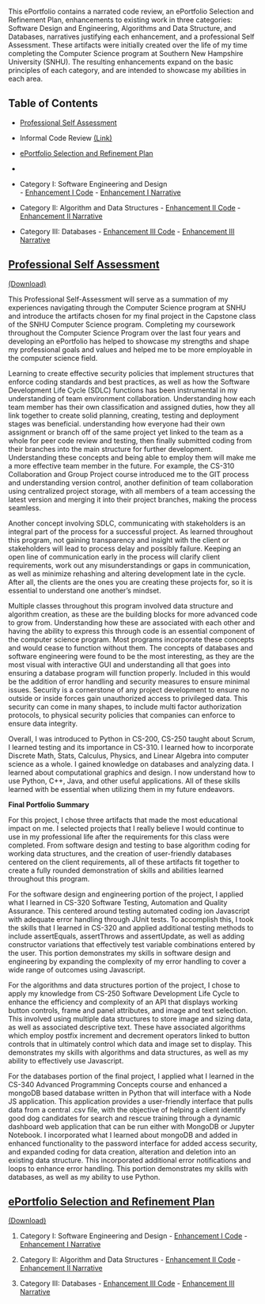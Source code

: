 This ePortfolio contains a narrated code review, an ePortfolio Selection and Refinement Plan, enhancements to existing work in three categories:  Software Design and Engineering, Algorithms and Data Structure, and Databases, narratives justifying each enhancement, and a professional Self Assessment. These artifacts were initially created over the life of my time completing the Computer Science program at Southern New Hampshire University (SNHU).  The resulting enhancements expand on the basic principles of each category, and are intended to showcase my abilities in each area.   




## Table of Contents


* [Professional Self Assessment](#professional-self-assessment)
* Informal Code Review [(Link)](https://youtu.be/gQ-wygnmFLA)
* [ePortfolio Selection and Refinement Plan](#ePortfolio-selection-and-refinement-plan)
* 
* Category I: Software Engineering and Design   
        - [Enhancement I Code](https://github.com/michaelpclisbee/michaelpclisbee.github.io/blob/main/Cat1_Software%20Engineering%20and%20Design.zip)
        - [Enhancement I Narrative](https://github.com/michaelpclisbee/michaelpclisbee.github.io/blob/main/Category%201%20Narrative.docx)

* Category II: Algorithm and Data Structures
        - [Enhancement II Code](https://github.com/michaelpclisbee/michaelpclisbee.github.io/blob/main/Cat2_Algorithm%20and%20Data%20Structures.zip)
        - [Enhancement II Narrative](https://github.com/michaelpclisbee/michaelpclisbee.github.io/blob/main/Category%202%20Narrative.docx)

* Category III: Databases
        - [Enhancement III Code](https://github.com/michaelpclisbee/michaelpclisbee.github.io/blob/main/Cat3_Databases.zip)
        - [Enhancement III Narrative](https://github.com/michaelpclisbee/michaelpclisbee.github.io/blob/main/Category%203%20Narrative.docx)



## [Professional Self Assessment](#table-of-contents)
[(Download)](https://github.com/michaelpclisbee/michaelpclisbee.github.io/blob/main/Professional%20Self%20Assessment.docx)

This Professional Self-Assessment will serve as a summation of my experiences navigating through the Computer Science program at SNHU and introduce the artifacts chosen for my final project in the Capstone class of the SNHU Computer Science program.  Completing my coursework throughout the Computer Science Program over the last four years and developing an ePortfolio has helped to showcase my strengths and shape my professional goals and values and helped me to be more employable in the computer science field.  

Learning to create effective security policies that implement structures that enforce coding standards and best practices, as well as how the Software Development Life Cycle (SDLC) functions has been instrumental in my understanding of team environment collaboration.  Understanding how each team member has their own classification and assigned duties, how they all link together to create solid planning, creating, testing and deployment stages was beneficial. understanding how everyone had their own assignment or branch off of the same project yet linked to the team as a whole for peer code review and testing, then finally submitted coding from their branches into the main structure for further development.  Understanding these concepts and being able to employ them will make me a more effective team member in the future.  For example, the CS-310 Collaboration and Group Project course introduced me to the GIT process and understanding version control, another definition of team collaboration using centralized project storage, with all members of a team accessing the latest version and merging it into their project branches, making the process seamless.

Another concept involving SDLC, communicating with stakeholders is an integral part of the process for a successful project.  As learned throughout this program, not gaining transparency and insight with the client or stakeholders will lead to process delay and possibly failure.  Keeping an open line of communication early in the process will clarify client requirements, work out any misunderstandings or gaps in communication, as well as minimize rehashing and altering development late in the cycle.  After all, the clients are the ones you are creating these projects for, so it is essential to understand one another’s mindset. 

Multiple classes throughout this program involved data structure and algorithm creation, as these are the building blocks for more advanced code to grow from.  Understanding how these are associated with each other and having the ability to express this through code is an essential component of the computer science program.  Most programs incorporate these concepts and would cease to function without them.  The concepts of databases and software engineering were found to be the most interesting, as they are the most visual with interactive GUI and understanding all that goes into ensuring a database program will function properly.  Included in this would be the addition of error handling and security measures to ensure minimal issues.  Security is a cornerstone of any project development to ensure no outside or inside forces gain unauthorized access to privileged data. This security can come in many shapes, to include multi factor authorization protocols, to physical security policies that companies can enforce to ensure data integrity.

Overall, I was introduced to Python in CS-200, CS-250 taught about Scrum, I learned testing and its importance in CS-310. I learned how to incorporate Discrete Math, Stats, Calculus, Physics, and Linear Algebra into computer science as a whole. I gained knowledge on databases and analyzing data. I learned about computational graphics and design. I now understand how to use Python, C++, Java, and other useful applications. All of these skills learned with be essential when utilizing them in my future endeavors.

**Final Portfolio Summary**

For this project, I chose three artifacts that made the most educational impact on me. I selected projects that I really believe I would continue to use in my professional life after the requirements for this class were completed. From software design and testing to base algorithm coding for working data structures, and the creation of user-friendly databases centered on the client requirements, all of these artifacts fit together to create a fully rounded demonstration of skills and abilities learned throughout this program.  

For the software design and engineering portion of the project, I applied what I learned in CS-320 Software Testing, Automation and Quality Assurance.   This centered around testing automated coding ion Javascript with adequate error handling through JUnit tests. To accomplish this, I took the skills that I learned in CS-320 and applied additional testing methods to include assertEquals, assertThrows and assertUpdate, as well as adding constructor variations that effectively test variable combinations entered by the user. This portion demonstrates my skills in software design and engineering by expanding the complexity of my error handling to cover a wide range of outcomes using Javascript.

For the algorithms and data structures portion of the project, I chose to apply my knowledge from CS-250 Software Development Life Cycle to enhance the efficiency and complexity of an API that displays working button controls, frame and panel attributes, and image and text selection.  This involved using multiple data structures to store image and sizing data, as well as associated descriptive text.  These have associated algorithms which employ postfix increment and decrement operators linked to button controls that in ultimately control which data and image set to display.  This demonstrates my skills with algorithms and data structures, as well as my ability to effectively use Javascript.

For the databases portion of the final project, I applied what I learned in the CS-340 Advanced Programming Concepts course and enhanced a mongoDB based database written in Python that will interface with a Node JS application. This application provides a user-friendly interface that pulls data from a central .csv file, with the objective of helping a client identify good dog candidates for search and rescue training through a dynamic dashboard web application that can be run either with MongoDB or Jupyter Notebook.  I incorporated what I learned about mongoDB and added in enhanced functionality to the password interface for added access security, and expanded coding for data creation, alteration and deletion into an existing data structure.  This incorporated additional error notifications and loops to enhance error handling.  This portion demonstrates my skills with databases, as well as my ability to use Python.


## [ePortfolio Selection and Refinement Plan](#table-of-contents)
[(Download)](https://github.com/michaelpclisbee/michaelpclisbee.github.io/blob/main/ePortfolio%20Selection%20and%20Refinement%20Plan.docx)



1.  Category I:   Software Engineering and Design
        - [Enhancement I Code](https://github.com/michaelpclisbee/michaelpclisbee.github.io/blob/main/Cat1_Software%20Engineering%20and%20Design.zip)
        - [Enhancement I Narrative](https://github.com/michaelpclisbee/michaelpclisbee.github.io/blob/main/Category%201%20Narrative.docx)
        

2.  Category II:  Algorithm and Data Structures
        - [Enhancement II Code](https://github.com/michaelpclisbee/michaelpclisbee.github.io/blob/main/Cat2_Algorithm%20and%20Data%20Structures.zip)
        - [Enhancement II Narrative](https://github.com/michaelpclisbee/michaelpclisbee.github.io/blob/main/Category%202%20Narrative.docx)
    

3.  Category III: Databases
        - [Enhancement III Code](https://github.com/michaelpclisbee/michaelpclisbee.github.io/blob/main/Cat3_Databases.zip)
        - [Enhancement III Narrative](https://github.com/michaelpclisbee/michaelpclisbee.github.io/blob/main/Category%203%20Narrative.docx)        





